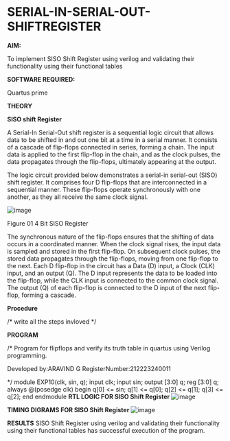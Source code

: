 # SERIAL-IN-SERIAL-OUT-SHIFTREGISTER

**AIM:**

To implement  SISO Shift Register using verilog and validating their functionality using their functional tables

**SOFTWARE REQUIRED:**

Quartus prime

**THEORY**

**SISO shift Register**

A Serial-In Serial-Out shift register is a sequential logic circuit that allows data to be shifted in and out one bit at a time in a serial manner. It consists of a cascade of flip-flops connected in series, forming a chain. The input data is applied to the first flip-flop in the chain, and as the clock pulses, the data propagates through the flip-flops, ultimately appearing at the output.

The logic circuit provided below demonstrates a serial-in serial-out (SISO) shift register. It comprises four D flip-flops that are interconnected in a sequential manner. These flip-flops operate synchronously with one another, as they all receive the same clock signal.

![image](https://github.com/naavaneetha/SERIAL-IN-SERIAL-OUT-SHIFTREGISTER/assets/154305477/e81c4072-37f9-46c6-8145-566764b74c3a)

Figure 01 4 Bit SISO Register

The synchronous nature of the flip-flops ensures that the shifting of data occurs in a coordinated manner. When the clock signal rises, the input data is sampled and stored in the first flip-flop. On subsequent clock pulses, the stored data propagates through the flip-flops, moving from one flip-flop to the next.
Each D flip-flop in the circuit has a Data (D) input, a Clock (CLK) input, and an output (Q). The D input represents the data to be loaded into the flip-flop, while the CLK input is connected to the common clock signal. The output (Q) of each flip-flop is connected to the D input of the next flip-flop, forming a cascade.

**Procedure**

/* write all the steps invloved */

**PROGRAM**

/* Program for flipflops and verify its truth table in quartus using Verilog programming.

Developed by:ARAVIND G  RegisterNumber:212223240011

*/
          module EXP10(clk, sin, q); 
          input clk; input sin; 
          output [3:0] q;
           reg [3:0] q; 
           always @(posedge clk) begin q[0] <= sin; 
           q[1] <= q[0]; q[2] <= q[1]; q[3] <= q[2]; 
           end endmodule
**RTL LOGIC FOR SISO Shift Register**
![image](https://github.com/user-attachments/assets/7ad55b1b-bb50-4d46-8263-81a543e2aa68)

**TIMING DIGRAMS FOR SISO Shift Register**
![image](https://github.com/user-attachments/assets/1fac0bc0-30c7-4436-a5d9-052aab6c2e2c)

**RESULTS**
 SISO Shift Register using verilog and validating their functionality using their functional tables has successful execution of the program.

